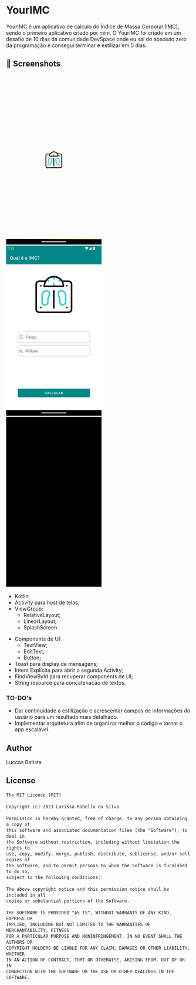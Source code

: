 # YourIMC
YourIMC é um aplicativo de cálculo do Índice de Massa Corporal (IMC), sendo o primeiro aplicativo criado por mim. O YourIMC foi criado em um desafio de 10 dias da comunidade DevSpace
onde eu sai do absoluto zero da programação e consegui terminar e estilizar em 5 dias.

## :camera_flash: Screenshots
<!-- You can add more screenshots here if you like -->
<img src="/result/SplashScreen.gif" width="260">&emsp;<img src="/result/Screenshot_20230821_223115.png" width="260">&emsp;<img src="/result/IMCResultado.gif" width="260">&emsp;
* Kotlin;
* Activity para host de telas;
* ViewGroup:
    * RelativeLayout;
    * LinearLayout;
    * SplashScreen
- Components de UI:
    - TextView;
    - EditText;
    - Button;
- Toast para display de mensagens;
- Intent Explícita para abrir a segunda Activity;
- FindViewById para recuperar components de UI;
- String resource para concatenação de textos.


### TO-DO's
- Dar continuidade a estilização e acrescentar campos de informações do usuário para um resultado mais detalhado.
- Implementar arquitetura afim de organizar melhor o código e tornar o app escalável.

## Author
Luccas Batista

## License
```
The MIT License (MIT)

Copyright (c) 2023 Larissa Rabello da Silva

Permission is hereby granted, free of charge, to any person obtaining a copy of
this software and associated documentation files (the "Software"), to deal in
the Software without restriction, including without limitation the rights to
use, copy, modify, merge, publish, distribute, sublicense, and/or sell copies of
the Software, and to permit persons to whom the Software is furnished to do so,
subject to the following conditions:

The above copyright notice and this permission notice shall be included in all
copies or substantial portions of the Software.

THE SOFTWARE IS PROVIDED "AS IS", WITHOUT WARRANTY OF ANY KIND, EXPRESS OR
IMPLIED, INCLUDING BUT NOT LIMITED TO THE WARRANTIES OF MERCHANTABILITY, FITNESS
FOR A PARTICULAR PURPOSE AND NONINFRINGEMENT. IN NO EVENT SHALL THE AUTHORS OR
COPYRIGHT HOLDERS BE LIABLE FOR ANY CLAIM, DAMAGES OR OTHER LIABILITY, WHETHER
IN AN ACTION OF CONTRACT, TORT OR OTHERWISE, ARISING FROM, OUT OF OR IN
CONNECTION WITH THE SOFTWARE OR THE USE OR OTHER DEALINGS IN THE SOFTWARE.
```
